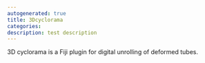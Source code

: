 ```yaml
---
autogenerated: true
title: 3Dcyclorama
categories: 
description: test description
---
```


3D cyclorama is a Fiji plugin for digital unrolling of deformed tubes.

<coming soon>
